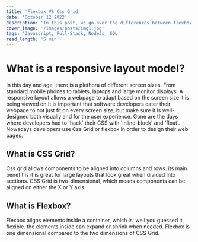 ```yaml
---
title: 'Flexbox VS Css Grid'
date: 'October 12 2022'
description: 'In this post, we go over the differences between flexbox and css grid.'
cover_image: '/images/posts/img1.jpg'
tags: 'Javascript, Full-Stack, NodeJs, SQL'
read_length: '5 min'
---
```


# What is a responsive layout model?

In this day and age, there is a plethora of different screen sizes. From standard mobile phones to tablets, laptops and
large
monitor displays. A responsive layout allows a webpage to adapt based on the screen size it is being viewed
on.It is important that software developers cater their webpage to not just fit on every screen size, but make sure it
is well-designed both visually and for the user experience. Gone are the days where developers had to 'hack' their CSS
with 'inline-block' and 'float'. Nowadays developers use Css Grid or flexbox in order to design their web pages.

## What is CSS Grid?

Css grid allows components to be aligned into columns and rows. its main benefit is it is great for large layouts that
look great when divided into sections. CSS Grid is two-dimensional, which means components can be aligned on either the
X or Y axis.

## What is Flexbox?

Flexbox aligns elements inside a container, which is, well you guessed it, flexible. the elements inside can expand or
shrink when needed. Flexbox is one dimensional compared to the two dimensions of CSS Grid.

